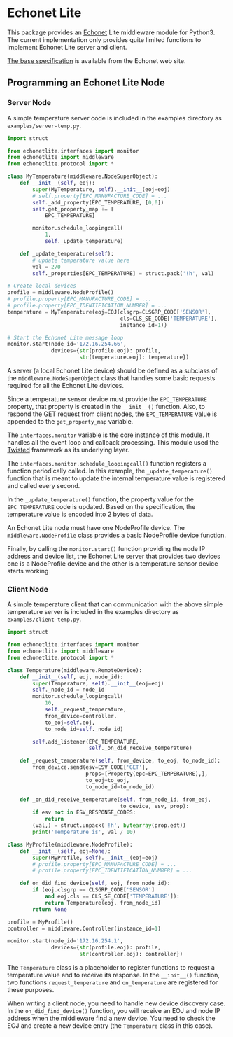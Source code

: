 # Echonet Lite

This package provides an [Echonet](http://echonet.jp/english/) Lite
middleware module for Python3.  The current implementation only
provides quite limited functions to implement Echonet Lite server and
client.

[The base specification](http://echonet.jp/spec_en/) is available from
the Echonet web site.


## Programming an Echonet Lite Node

### Server Node

A simple temperature server code is included in the examples directory
as ``examples/server-temp.py``.

```python
import struct

from echonetlite.interfaces import monitor
from echonetlite import middleware
from echonetlite.protocol import *

class MyTemperature(middleware.NodeSuperObject):
    def __init__(self, eoj):
        super(MyTemperature, self).__init__(eoj=eoj)
        # self.property[EPC_MANUFACTURE_CODE] = ...
        self._add_property(EPC_TEMPERATURE, [0,0])
        self.get_property_map += [
            EPC_TEMPERATURE]

        monitor.schedule_loopingcall(
            1,
            self._update_temperature)

    def _update_temperature(self):
        # update temperature value here
        val = 270
        self._properties[EPC_TEMPERATURE] = struct.pack('!h', val)

# Create local devices
profile = middleware.NodeProfile()
# profile.property[EPC_MANUFACTURE_CODE] = ...
# profile.property[EPC_IDENTIFICATION_NUMBER] = ...
temperature = MyTemperature(eoj=EOJ(clsgrp=CLSGRP_CODE['SENSOR'],
                                    cls=CLS_SE_CODE['TEMPERATURE'],
                                    instance_id=1))

# Start the Echonet Lite message loop
monitor.start(node_id='172.16.254.66',
              devices={str(profile.eoj): profile,
                       str(temperature.eoj): temperature})
```

A server (a local Echonet Lite device) should be defined as a subclass
of the ``middleware.NodeSuperObject`` class that handles some basic
requests required for all the Echonet Lite devices.

Since a temperature sensor device must provide the ``EPC_TEMPERATURE``
property, that property is created in the ``__init__()`` function.
Also, to respond the GET request from client nodes, the
``EPC_TEMPERATURE`` value is appended to the ``get_property_map``
variable.

The ``interfaces.monitor`` variable is the core instance of this
module.  It handles all the event loop and callback processing.  This
module used the [Twisted](https://twistedmatrix.com/) framework as its
underlying layer.

The ``interfaces.monitor.schedule_loopingcall()`` function registers a
function periodically called.  In this example, the
``_update_temperature()`` function that is meant to update the
internal temperature value is registered and called every second.

In the ``_update_temperature()`` function, the property value for the
``EPC_TEMPERATURE`` code is updated.  Based on the specification, the
temperature value is encoded into 2 bytes of data.

An Echonet Lite node must have one NodeProfile device.  The
``middleware.NodeProfile`` class provides a basic NodeProfile device
function.

Finally, by calling the ``monitor.start()`` function providing the
node IP address and device list, the Echonet Lite server that provides
two devices one is a NodeProfile device and the other is a temperature
sensor device starts working


### Client Node

A simple temperature client that can communication with the above
simple temperature server is included in the examples directory as
``examples/client-temp.py``.

```python
import struct

from echonetlite.interfaces import monitor
from echonetlite import middleware
from echonetlite.protocol import *

class Temperature(middleware.RemoteDevice):
    def __init__(self, eoj, node_id):
        super(Temperature, self).__init__(eoj=eoj)
        self._node_id = node_id
        monitor.schedule_loopingcall(
            10,
            self._request_temperature,
            from_device=controller,
            to_eoj=self.eoj,
            to_node_id=self._node_id)

        self.add_listener(EPC_TEMPERATURE,
                          self._on_did_receive_temperature)

    def _request_temperature(self, from_device, to_eoj, to_node_id):
        from_device.send(esv=ESV_CODE['GET'],
                         props=[Property(epc=EPC_TEMPERATURE),],
                         to_eoj=to_eoj,
                         to_node_id=to_node_id)

    def _on_did_receive_temperature(self, from_node_id, from_eoj,
                                    to_device, esv, prop):
        if esv not in ESV_RESPONSE_CODES:
            return
        (val,) = struct.unpack('!h', bytearray(prop.edt))
        print('Temperature is', val / 10)

class MyProfile(middleware.NodeProfile):
    def __init__(self, eoj=None):
        super(MyProfile, self).__init__(eoj=eoj)
        # profile.property[EPC_MANUFACTURE_CODE] = ...
        # profile.property[EPC_IDENTIFICATION_NUMBER] = ...

    def on_did_find_device(self, eoj, from_node_id):
        if (eoj.clsgrp == CLSGRP_CODE['SENSOR']
            and eoj.cls == CLS_SE_CODE['TEMPERATURE']):
            return Temperature(eoj, from_node_id)
        return None

profile = MyProfile()
controller = middleware.Controller(instance_id=1)

monitor.start(node_id='172.16.254.1',
              devices={str(profile.eoj): profile,
                       str(controller.eoj): controller})
```

The ``Temperature`` class is a placeholder to register functions to
request a temperature value and to receive its response.  In the
``__init__()`` function, two functions ``request_temperature``
and ``on_temperature`` are registered for these purposes.

When writing a client node, you need to handle new device discovery
case.  In the ``on_did_find_device()`` function, you will receive an
EOJ and node IP address when the middleware find a new device.  You
need to check the EOJ and create a new device entry (the
``Temperature`` class in this case).
